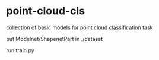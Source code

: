 # point-cloud-cls
collection of basic models for point cloud classification task

put Modelnet/ShapenetPart in ./dataset

run train.py
